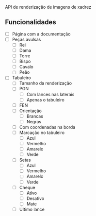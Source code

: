 API de renderização de imagens de xadrez

## Funcionalidades

- [ ] Página com a documentação
- [ ] Peças avulsas
	- [ ] Rei
	- [ ] Dama
	- [ ] Torre
	- [ ] Bispo
	- [ ] Cavalo
	- [ ] Peão
- [ ] Tabuleiro
	- [ ] Tamanho da renderização
	- [ ] PGN
		- [ ] Com lances nas laterais
		- [ ] Apenas o tabuleiro
	- [ ] FEN
	- [ ] Orientação
		- [ ] Brancas
		- [ ] Negras
	- [ ] Com coordenadas na borda
	- [ ] Marcação no tabuleiro
		- [ ] Azul
		- [ ] Vermelho
		- [ ] Amarelo
		- [ ] Verde
	- [ ] Setas
		- [ ] Azul
		- [ ] Vermelho
		- [ ] Amarelo
		- [ ] Verde
	- [ ] Cheque
		- [ ] Ativo
		- [ ] Desativo
		- [ ] Mate
	- [ ] Último lance